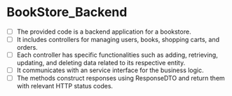# BookStore_Backend

- [ ] The provided code is a backend application for a bookstore.
- [ ] It includes controllers for managing users, books, shopping carts, and orders.
- [ ]  Each controller has specific functionalities such as adding, retrieving, updating, and deleting data related to its respective entity.
- [ ]  It communicates with an service interface for the business logic. 
- [ ] The methods construct responses using ResponseDTO and return them with relevant HTTP status codes.
